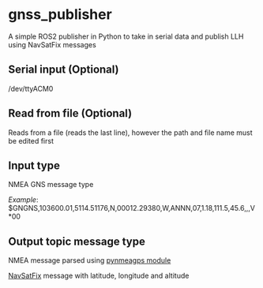 # gnss_publisher
A simple ROS2 publisher in Python to take in serial data and publish LLH using NavSatFix messages

## Serial input (Optional)
/dev/ttyACM0

## Read from file (Optional)
Reads from a file (reads the last line), however the path and file name must be edited first

## Input type
NMEA GNS message type

*Example*: $GNGNS,103600.01,5114.51176,N,00012.29380,W,ANNN,07,1.18,111.5,45.6,,,V*00

## Output topic message type
NMEA message parsed using [pynmeagps module](https://pypi.org/project/pynmeagps/)

[NavSatFix](http://docs.ros.org/en/melodic/api/sensor_msgs/html/msg/NavSatFix.html) message with latitude, longitude and altitude
